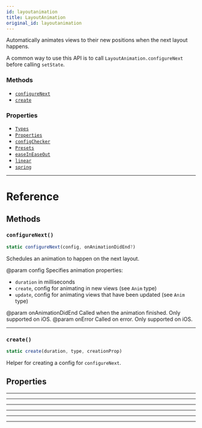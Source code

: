 ```yaml
---
id: layoutanimation
title: LayoutAnimation
original_id: layoutanimation
---
```


Automatically animates views to their new positions when the next layout happens.

A common way to use this API is to call `LayoutAnimation.configureNext` before calling `setState`.

### Methods

- [`configureNext`](layoutanimation.md#configurenext)
- [`create`](layoutanimation.md#create)

### Properties

- [`Types`](layoutanimation.md#types)
- [`Properties`](layoutanimation.md#properties)
- [`configChecker`](layoutanimation.md#configchecker)
- [`Presets`](layoutanimation.md#presets)
- [`easeInEaseOut`](layoutanimation.md#easeineaseout)
- [`linear`](layoutanimation.md#linear)
- [`spring`](layoutanimation.md#spring)

---

# Reference

## Methods

### `configureNext()`

```jsx
static configureNext(config, onAnimationDidEnd?)
```

Schedules an animation to happen on the next layout.

@param config Specifies animation properties:

- `duration` in milliseconds
- `create`, config for animating in new views (see `Anim` type)
- `update`, config for animating views that have been updated (see `Anim` type)

@param onAnimationDidEnd Called when the animation finished. Only supported on iOS. @param onError Called on error. Only supported on iOS.

---

### `create()`

```jsx
static create(duration, type, creationProp)
```

Helper for creating a config for `configureNext`.

## Properties

---

---

---

---

---

---
